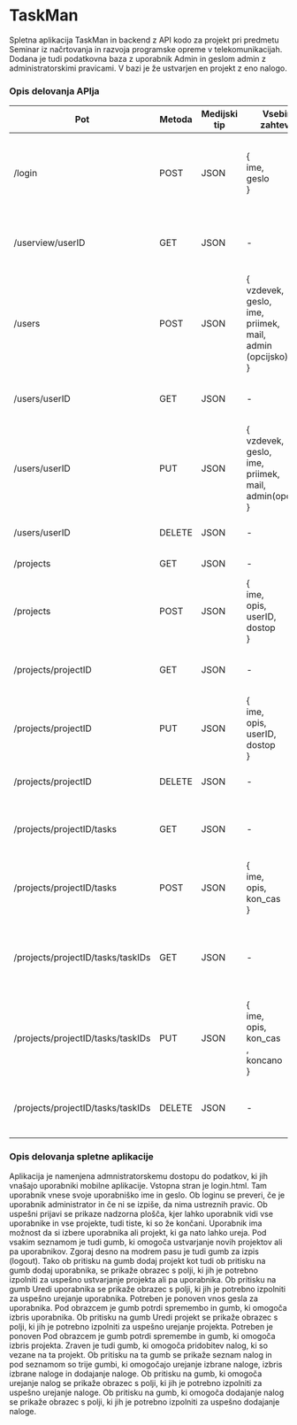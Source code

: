 # TaskMan

Spletna aplikacija TaskMan in backend z API kodo za projekt pri predmetu Seminar iz načrtovanja in razvoja programske opreme v telekomunikacijah. Dodana je tudi podatkovna baza z uporabnik Admin in geslom admin z administratorskimi pravicami. V bazi je že ustvarjen en projekt z eno nalogo.

### Opis delovanja APIja

| Pot                | Metoda  | Medijski tip | Vsebina zahtevka | Opis                |
|--------------------|---------|--------------|-------------------|---------------------|
|/login  | POST | JSON       | { <br> ime, <br> geslo <br> } | Prijava uporabnika. Vrne userID za identifikacijo in token za avtentikacijo    |
|/userview/userID  | GET | JSON | - | Pridobi projekte, ki jih lahko vidi uporabnik z userID
|/users | POST | JSON | { <br> vzdevek, <br> geslo, <br> ime, <br> priimek, <br> mail, <br> admin (opcijsko) <br> } | Ustvari uporabnika
|/users/userID | GET | JSON | - | Pridobi podatke o uporabniku z userID
|/users/userID | PUT | JSON |  { <br> vzdevek, <br> geslo, <br> ime, <br> priimek, <br> mail, <br> admin(opcijsko) <br> } | Posodobi podatke uporabnika z userID
|/users/userID | DELETE | JSON | - | Izbriši uporabnika z userID
|/projects | GET | JSON | - | Pridobi vse projekte
|/projects | POST | JSON | { <br> ime, <br> opis, <br> userID, <br> dostop <br>} | Ustvari projekt
|/projects/projectID | GET | JSON | - | Pridobi podatke o projektu s projectID
|/projects/projectID | PUT | JSON | { <br> ime, <br> opis, <br> userID, <br> dostop <br>} | Posodobi podatke o projektu s projectID
|/projects/projectID | DELETE | JSON | - | Izbriši projekt s projectID
|/projects/projectID/tasks | GET | JSON | - | Pridobi vse naloge, ki pripadajo projektu s projectID
|/projects/projectID/tasks | POST | JSON | { <br> ime, <br> opis, <br> kon_cas <br>} | Ustvari nalogo, ki pripada projektu s projectID
|/projects/projectID/tasks/taskIDs | GET | JSON | - | Pridobi podatke naloge s taskID, ki pripadajo projektu s projectID
|/projects/projectID/tasks/taskIDs | PUT | JSON | { <br> ime, <br> opis, <br> kon_cas <br>, <br> koncano <br>} | Posodobi podatke naloge s taskID, ki pripadajo projektu s projectID
|/projects/projectID/tasks/taskIDs | DELETE | JSON | - | Nalogo s taskID, ki pripada projektu s projectID

### Opis delovanja spletne aplikacije

Aplikacija je namenjena admnistratorskemu dostopu do podatkov, ki jih vnašajo uporabniki mobilne aplikacije. Vstopna stran je login.html. Tam uporabnik vnese svoje uporabniško ime in geslo. Ob loginu se preveri, če je uporabnik administrator in če ni se izpiše, da nima ustreznih pravic.
Ob uspešni prijavi se prikaze nadzorna plošča, kjer lahko uporabnik vidi vse uporabnike in vse projekte, tudi tiste, ki so že končani. Uporabnik ima možnost da si izbere uporabnika ali projekt, ki ga nato lahko ureja. Pod vsakim seznamom je tudi gumb, ki omogoča ustvarjanje novih projektov ali pa uporabnikov. Zgoraj desno na modrem pasu je tudi gumb za izpis (logout).
Tako ob pritisku na gumb dodaj projekt kot tudi ob pritisku na gumb dodaj uporabnika, se prikaže obrazec s polji, ki jih je potrebno izpolniti za uspešno ustvarjanje projekta ali pa uporabnika.
Ob pritisku na gumb Uredi uporabnika se prikaže obrazec s polji, ki jih je potrebno izpolniti za uspešno urejanje uporabnika. Potreben je ponoven vnos gesla za uporabnika. Pod obrazcem je gumb potrdi spremembo in gumb, ki omogoča izbris uporabnika.
Ob pritisku na gumb Uredi projekt se prikaže obrazec s polji, ki jih je potrebno izpolniti za uspešno urejanje projekta. Potreben je ponoven Pod obrazcem je gumb potrdi spremembe in gumb, ki omogoča izbris projekta. Zraven je tudi gumb, ki omogoča pridobitev nalog, ki so vezane na ta projekt.
Ob pritisku na ta gumb se prikaže seznam nalog in pod seznamom so trije gumbi, ki omogočajo urejanje izbrane naloge, izbris izbrane naloge in dodajanje naloge. Ob pritisku na gumb, ki omogoča urejanje nalog se prikaže obrazec s polji, ki jih je potrebno izpolniti za uspešno urejanje naloge. Ob pritisku na gumb, ki omogoča dodajanje nalog se prikaže obrazec s polji, ki jih je potrebno izpolniti za uspešno dodajanje naloge.
